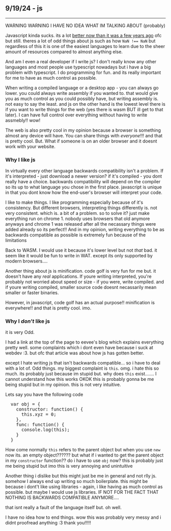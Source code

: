## 9/19/24 - js
---
WARNING WARNING I HAVE NO IDEA WHAT IM TALKING ABOUT (probably)

Javascript kinda sucks. its a lot [better now than it was a few years ago](https://eev.ee/blog/2017/10/07/javascript-got-better-while-i-wasnt-looking/) ofc but still. theres a lot of odd things about js such as how `NaN !== NaN` but regardless of this it is one of the easiest languages to learn due to the sheer amount of resources compared to almost anything else.

And am I even a real developer if I write js? I don't really know any other languages and most people use typescript nowadays but i have a big problem with typescript. I do programming for fun. and its really important for me to have as much control as possible.

When writing a compiled language or a desktop app - you can always go lower. you could always write assembly if you wanted to. that would give you as much control as you could possibly have, but writing assembly is. not easy to say the least. and js on the other hand is the lowest level there is if you want to write things for the web (yes there is wasm BUT ill get to that later). I can have full control over everything without having to write assmebly!! wow!

The web is also pretty cool in my opinion because a browser is something almost any device will have. You can share things with *everyone*!!! and that is pretty cool. But. What if someone is on an older browser and it doesnt work with your website.

### Why I like js
In virtually every other language backwards compatibility isn't a problem. If it's interpreted - just download a newer version? if it's compiled - you dont really have a choice. backwards compatibility will depend on the compiler so its up to what language you chose in the first place. javascript is unique in that you dont know how the end-user's browser will interpret your code.

I like to make things. I like programming especially because of it's consistency. But different browsers, interpreting things differently is. not very consistent. which is. a bit of a problem. so to solve it? just make everything run on chrome 1. nobody uses browsers that old anymore anyways and chrome 1 was released after all the necassary things were added already so its perfect!! And in my opinion, writing everything to be as backwards compatible as possible is extremely fun because of the limitations

Back to WASM. I would use it because it's lower level but not *that* bad. it seem like it would be fun to write in WAT. except its only supported by modern browsers....

Another thing about js is minification. code golf is very fun for me but. it doesn't have any *real* applications. If youre writing interpreted, you're probably not worried about speed or size - if you were, write compiled. and if youre writing compiled, smaller source code doesnt necassarily mean smaller or faster binaries.

However, in javascript, code golf has an actual purpose!! minification is everywhere!! and that is pretty cool. imo.

### Why I *don't* like js
it is very Odd.

I had a link at the top of the page to eevee's blog which explains everything pretty well. some complaints which i dont even have because i suck at webdev :3. but ofc that article was about how js has gotten better.

except I hate writing js that isn't backwards compatible... so i have to deal with a lot of. Odd things. my biggest complaint is `this`. omg. i hate this so much. its probably just because im stupid but. why does `this` exist....... I cannot understand how this works OKOK this is probably gonna be me being stupid but in my opinion. this is not very intuitive.

Lets say you have the following code

<pre>
  var obj = {
    constructor: function() {
      this.xyz = 0;
    },
    func: function() {
      console.log(this);
    }
  }
</pre>

How come normally `this` refers to the parent object but when you use `new` now its. an empty object?????? but what if i wanted to get the parent object in my `constructor` function?? do i have to use `obj` now? this is probably just me being stupid but imo this is very annoying and unintuitive

Another thing i dislike but this might just be me in general and not rlly js. somehow I always end up writing so much boilerplate. this might be because i dont't like using libraries - again, i like having as much control as possible. but maybe I would use js libraries. IF NOT FOR THE FACT THAT NOTHING IS BACKWARDS COMPATIBLE ANYMORE....

that isnt really a fault of the language itself but. oh well.

I have no idea how to end things. wow this was probably very messy and i didnt proofread anything :3 thank you!!!!!

